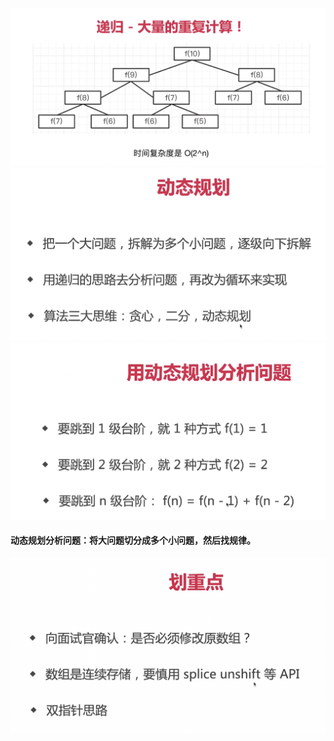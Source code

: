 ![img.png](../../assets/img/chapter2/2.5/img.png)
![img_1.png](../../assets/img/chapter2/2.5/img_1.png)
![img_2.png](../../assets/img/chapter2/2.5/img_2.png)

#### 动态规划分析问题：将大问题切分成多个小问题，然后找规律。
![img_3.png](../../assets/img/chapter2/2.5/img_3.png)
